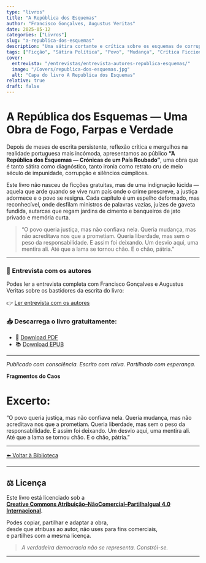 ```yaml
---
type: "livros"
title: "A República dos Esquemas"
author: "Francisco Gonçalves, Augustus Veritas"
date: 2025-05-12
categories: ["Livros"]
slug: "a-republica-dos-esquemas"
description: "Uma sátira cortante e crítica sobre os esquemas de corrupção, impunidade e silêncios cúmplices em Portugal."
tags: ["Ficção", "Sátira Política", "Povo", "Mudança", "Crítica Ficcionada"]
cover:
  entrevista: "/entrevistas/entrevista-autores-republica-esquemas/"
  image: "/Covers/republica-dos-esquemas.jpg"
  alt: "Capa do livro A Republica dos Esquemas"
relative: true
draft: false
---
```


# A República dos Esquemas — Uma Obra de Fogo, Farpas e Verdade

Depois de meses de escrita persistente, reflexão crítica e mergulhos na realidade portuguesa mais incómoda, apresentamos ao público **“A República dos Esquemas — Crónicas de um País Roubado”**, uma obra que é tanto sátira como diagnóstico, tanto ironia como retrato cru de meio século de impunidade, corrupção e silêncios cúmplices.

Este livro não nasceu de ficções gratuitas, mas de uma indignação lúcida — aquela que arde quando se vive num país onde o crime prescreve, a justiça adormece e o povo se resigna. Cada capítulo é um espelho deformado, mas reconhecível, onde desfilam ministros de palavras vazias, juízes de gaveta fundida, autarcas que regam jardins de cimento e banqueiros de jato privado e memória curta.

> “O povo queria justiça, mas não confiava nela. Queria mudança, mas não acreditava nos que a prometiam. Queria liberdade, mas sem o peso da responsabilidade. E assim foi deixando. Um desvio aqui, uma mentira ali. Até que a lama se tornou chão. E o chão, pátria.”

---
### 📖 Entrevista com os autores

Podes ler a entrevista completa com Francisco Gonçalves e Augustus Veritas sobre os bastidores da escrita do livro:

👉 [Ler entrevista com os autores](/entrevistas/entrevista-autores-republica-esquemas/)


### 📥 Descarrega o livro gratuitamente:

- 📄 [Download PDF](/downloads/republica-dos-esquemas.pdf)
- 📚 [Download EPUB](/downloads/republica-dos-esquemas.epub)

---

*Publicado com consciência. Escrito com raiva. Partilhado com esperança.*

**Fragmentos do Caos**

# Excerto:

“O povo queria justiça, mas não confiava nela. Queria mudança, mas não acreditava nos que a prometiam. Queria liberdade, mas sem o peso da responsabilidade. E assim foi deixando. Um desvio aqui, uma mentira ali. Até que a lama se tornou chão. E o chão, pátria.”

---

[⬅️ Voltar à Biblioteca](/)

---

## ⚖️ Licença

Este livro está licenciado sob a  
**[Creative Commons Atribuição–NãoComercial–PartilhaIgual 4.0 Internacional](https://creativecommons.org/licenses/by-nc-sa/4.0/)**.

Podes copiar, partilhar e adaptar a obra,  
desde que atribuas ao autor, não uses para fins comerciais,  
e partilhes com a mesma licença.

> *A verdadeira democracia não se representa. Constrói-se.*
---
